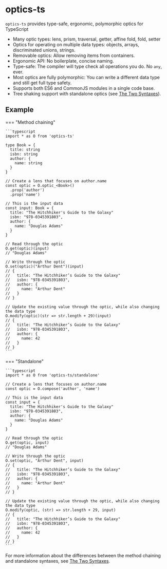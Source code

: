 # optics-ts

`optics-ts` provides type-safe, ergonomic, polymorphic optics for TypeScript

- Many optic types: lens, prism, traversal, getter, affine fold, fold, setter
- Optics for operating on multiple data types: objects, arrays, discriminated
  unions, strings.
- Removable optics: Allow removing items from containers.
- Ergonomic API: No boilerplate, concise naming.
- Type-safe: The compiler will type check all operations you do. No `any`, ever.
- Most optics are fully polymorphic: You can write a different data type and
  still get full type safety.
- Supports both ES6 and CommonJS modules in a single code base.
- Tree shaking support with standalone optics (see
  [The Two Syntaxes](two-syntaxes.md)).

## Example

=== "Method chaining"

    ```typescript
    import * as O from 'optics-ts'

    type Book = {
      title: string
      isbn: string
      author: {
        name: string
      }
    }

    // Create a lens that focuses on author.name
    const optic = O.optic_<Book>()
      .prop('author')
      .prop('name')

    // This is the input data
    const input: Book = {
      title: "The Hitchhiker's Guide to the Galaxy"
      isbn: "978-0345391803",
      author: {
        name: "Douglas Adams"
      }
    }

    // Read through the optic
    O.get(optic)(input)
    // "Douglas Adams"

    // Write through the optic
    O.set(optic)("Arthur Dent")(input)
    // {
    //   title: "The Hitchhiker’s Guide to the Galaxy"
    //   isbn: "978-0345391803",
    //   author: {
    //     name: "Arthur Dent"
    //   }
    // }

    // Update the existing value through the optic, while also changing the data type
    O.modify(optic)(str => str.length + 29)(input)
    // {
    //   title: "The Hitchhiker’s Guide to the Galaxy"
    //   isbn: "978-0345391803",
    //   author: {
    //     name: 42
    //   }
    // }
    ```

=== "Standalone"

    ```typescript
    import * as O from 'optics-ts/standalone'

    // Create a lens that focuses on author.name
    const optic = O.compose('author', 'name')

    // This is the input data
    const input = {
      title: "The Hitchhiker's Guide to the Galaxy"
      isbn: "978-0345391803",
      author: {
        name: "Douglas Adams"
      }
    }

    // Read through the optic
    O.get(optic, input)
    // "Douglas Adams"

    // Write through the optic
    O.set(optic, "Arthur Dent", input)
    // {
    //   title: "The Hitchhiker’s Guide to the Galaxy"
    //   isbn: "978-0345391803",
    //   author: {
    //     name: "Arthur Dent"
    //   }
    // }

    // Update the existing value through the optic, while also changing the data type
    O.modify(optic, (str) => str.length + 29, input)
    // {
    //   title: "The Hitchhiker’s Guide to the Galaxy"
    //   isbn: "978-0345391803",
    //   author: {
    //     name: 42
    //   }
    // }
    ```

For more information about the differences between the method chaining and
standalone syntaxes, see [The Two Syntaxes](two-syntaxes.md).
